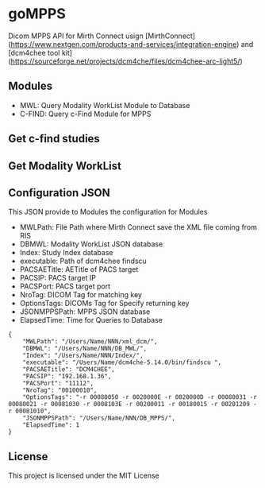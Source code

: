 # goMPPS
Dicom MPPS API for Mirth Connect usign [MirthConnect] (https://www.nextgen.com/products-and-services/integration-engine) and [dcm4chee tool kit] (https://sourceforge.net/projects/dcm4che/files/dcm4chee-arc-light5/)

## Modules

* MWL: Query Modality WorkList Module to Database
* C-FIND: Query c-Find Module for MPPS

## Get c-find studies



## Get Modality WorkList



## Configuration JSON

This JSON provide to Modules the configuration for Modules

* MWLPath: File Path where Mirth Connect save the XML file coming from RIS
* DBMWL: Modality WorkList JSON database
* Index: Study Index database
* executable: Path of dcm4chee findscu
* PACSAETitle: AETitle of PACS target
* PACSIP: PACS target IP
* PACSPort: PACS target port
* NroTag: DICOM Tag for matching key
* OptionsTags: DICOMs Tag for Specify returning key
* JSONMPPSPath: MPPS JSON database
* ElapsedTime: Time for Queries to Database

```
{
	"MWLPath": "/Users/Name/NNN/xml_dcm/",
	"DBMWL": "/Users/Name/NNN/DB_MWL/",
	"Index": "/Users/Name/NNN/Index/",
	"executable": "/Users/Name/dcm4che-5.14.0/bin/findscu ",
	"PACSAETitle": "DCM4CHEE",
	"PACSIP": "192.168.1.36",
	"PACSPort": "11112",
	"NroTag": "00100010",
	"OptionsTags": "-r 00080050 -r 0020000E -r 0020000D -r 00080031 -r 00080021 -r 00081030 -r 0008103E -r 00200011 -r 00180015 -r 00201209 -r 00081010",
	"JSONMPPSPath": "/Users/Name/NNN/DB_MPPS/",
	"ElapsedTime": 1
}
```

## License

This project is licensed under the MIT License
